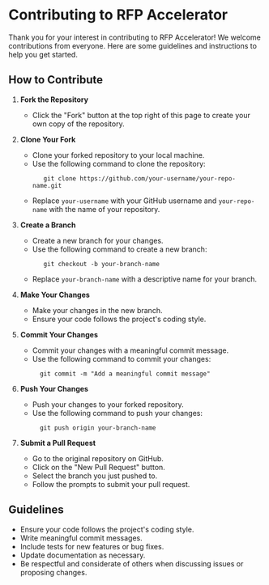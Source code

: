 # Contributing to RFP Accelerator

Thank you for your interest in contributing to RFP Accelerator! We welcome contributions from everyone. Here are some guidelines and instructions to help you get started.

## How to Contribute

1. **Fork the Repository**
   - Click the "Fork" button at the top right of this page to create your own copy of the repository.

2. **Clone Your Fork**
   - Clone your forked repository to your local machine.
   - Use the following command to clone the repository:
     ```
        git clone https://github.com/your-username/your-repo-name.git
     ```
   - Replace `your-username` with your GitHub username and `your-repo-name` with the name of your repository.

3. **Create a Branch**
   - Create a new branch for your changes.
   - Use the following command to create a new branch:
     ```
        git checkout -b your-branch-name
     ```
   - Replace `your-branch-name` with a descriptive name for your branch.

4. **Make Your Changes**
   - Make your changes in the new branch.
   - Ensure your code follows the project's coding style.

5. **Commit Your Changes**
   - Commit your changes with a meaningful commit message.
   - Use the following command to commit your changes:
     ```
       git commit -m "Add a meaningful commit message"
     ```

6. **Push Your Changes**
   - Push your changes to your forked repository.
   - Use the following command to push your changes:
     ```
       git push origin your-branch-name
     ```

7. **Submit a Pull Request**
   - Go to the original repository on GitHub.
   - Click on the "New Pull Request" button.
   - Select the branch you just pushed to.
   - Follow the prompts to submit your pull request.

## Guidelines

- Ensure your code follows the project's coding style.
- Write meaningful commit messages.
- Include tests for new features or bug fixes.
- Update documentation as necessary.
- Be respectful and considerate of others when discussing issues or proposing changes.


